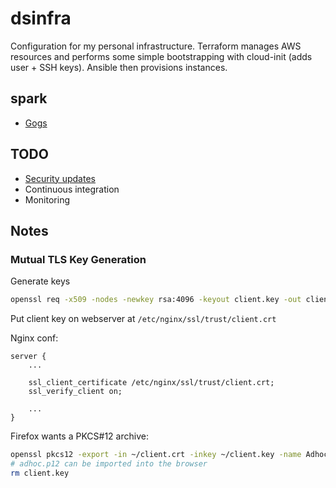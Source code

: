 # dsinfra

Configuration for my personal infrastructure. Terraform manages AWS resources
and performs some simple bootstrapping with cloud-init (adds user + SSH keys).
Ansible then provisions instances.

## spark
 - [Gogs](https://gogs.io/)

## TODO

 - [Security updates](https://github.com/rothgar/ansible-yum-security-updates)
 - Continuous integration
 - Monitoring

## Notes

### Mutual TLS Key Generation

Generate keys

```bash
openssl req -x509 -nodes -newkey rsa:4096 -keyout client.key -out client.crt
```

Put client key on webserver at `/etc/nginx/ssl/trust/client.crt`

Nginx conf:

```nginx
server {
    ...

    ssl_client_certificate /etc/nginx/ssl/trust/client.crt;
    ssl_verify_client on;

    ...
}
```

Firefox wants a PKCS#12 archive:

```bash
openssl pkcs12 -export -in ~/client.crt -inkey ~/client.key -name Adhoc -out adhoc.p12
# adhoc.p12 can be imported into the browser
rm client.key
```
